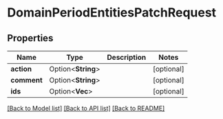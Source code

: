 # DomainPeriodEntitiesPatchRequest

## Properties

Name | Type | Description | Notes
------------ | ------------- | ------------- | -------------
**action** | Option<**String**> |  | [optional]
**comment** | Option<**String**> |  | [optional]
**ids** | Option<**Vec<String>**> |  | [optional]

[[Back to Model list]](../README.md#documentation-for-models) [[Back to API list]](../README.md#documentation-for-api-endpoints) [[Back to README]](../README.md)
